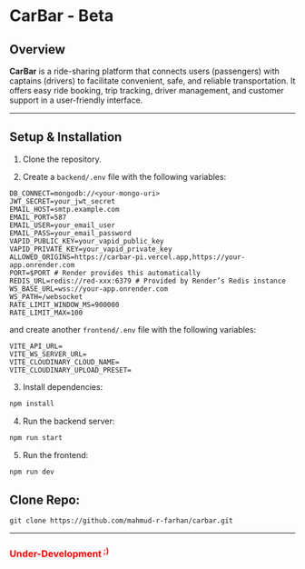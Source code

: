 # CarBar - Beta

## Overview
**CarBar** is a ride-sharing platform that connects users (passengers) with captains (drivers) to facilitate convenient, safe, and reliable transportation. It offers easy ride booking, trip tracking, driver management, and customer support in a user-friendly interface.


-------

## Setup & Installation

1.  Clone the repository.
    
2.  Create a `backend/.env` file with the following variables:
    

```env
DB_CONNECT=mongodb://<your-mongo-uri>
JWT_SECRET=your_jwt_secret
EMAIL_HOST=smtp.example.com
EMAIL_PORT=587
EMAIL_USER=your_email_user
EMAIL_PASS=your_email_password
VAPID_PUBLIC_KEY=your_vapid_public_key
VAPID_PRIVATE_KEY=your_vapid_private_key
ALLOWED_ORIGINS=https://carbar-pi.vercel.app,https://your-app.onrender.com
PORT=$PORT # Render provides this automatically
REDIS_URL=redis://red-xxx:6379 # Provided by Render’s Redis instance
WS_BASE_URL=wss://your-app.onrender.com
WS_PATH=/websocket
RATE_LIMIT_WINDOW_MS=900000
RATE_LIMIT_MAX=100

```

and create another `frontend/.env` file with the following variables:

```env
VITE_API_URL=
VITE_WS_SERVER_URL=
VITE_CLOUDINARY_CLOUD_NAME=
VITE_CLOUDINARY_UPLOAD_PRESET=

```

3.  Install dependencies:
    

```bash
npm install

```

4.  Run the backend server:
    

```bash
npm run start
```

5.  Run the frontend:
    

```bash
npm run dev
```

## Clone Repo:

```
git clone https://github.com/mahmud-r-farhan/carbar.git
```

---
<h3 style="color:red">Under-Development<sup> ;)<sup></h3>
